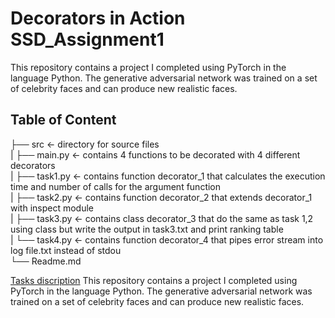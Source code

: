 # Decorators in Action SSD_Assignment1
This repository contains a project I completed using PyTorch in the language Python. The generative adversarial network was trained on a set of celebrity faces and can produce new realistic faces.

## Table of Content 
├── src               <- directory for source files<br>
 |    ├── main.py     <- contains 4 functions to be decorated with 4 different decorators<br>
 |    ├── task1.py    <- contains function decorator_1 that calculates the execution time and number of calls for the argument function<br>
 |    ├── task2.py    <- contains function decorator_2 that extends decorator_1 with inspect module<br>
 |    ├── task3.py    <- contains class decorator_3 that do the same as task 1,2 using class but write the output in task3.txt and print ranking table<br>
 |    └── task4.py    <- contains function decorator_4 that pipes error stream into log file.txt instead of stdou<br>
└── Readme.md<br>


[Tasks discription](https://hackmd.io/@gFZmdMTOQxGFHEFqqU8pMQ/Sy1EEcCZF#Decorators-in-Action/)
This repository contains a project I completed using PyTorch in the language Python. The generative adversarial network was trained on a set of celebrity faces and can produce new realistic faces. 
